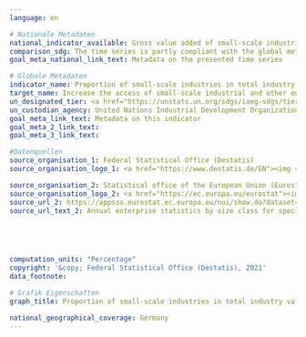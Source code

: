 ```yaml
---
language: en    

# Nationale Metadaten    
national_indicator_available: Gross value added of small-scale industries in manufacturing    
comparison_sdg: The time series is partly compliant with the global metadata.    
goal_meta_national_link_text: Metadata on the presented time series    

# Globale Metadaten    
indicator_name: Proportion of small-scale industries in total industry value added    
target_name: Increase the access of small-scale industrial and other enterprises, in particular in developing countries, to financial services, including affordable credit, and their integration into value chains and markets    
un_designated_tier: <a href="https://unstats.un.org/sdgs/iaeg-sdgs/tier-classification/" title="Click here for more information on the UN tier classification."  target="_blank">Tier II</a>    
un_custodian_agency: United Nations Industrial Development Organization (UNIDO)    
goal_meta_link_text: Metadata on this indicator    
goal_meta_2_link_text:     
goal_meta_3_link_text:         

#Datenquellen
source_organisation_1: Federal Statistical Office (Destatis)
source_organisation_logo_1: <a href="https://www.destatis.de/EN"><img src="https://g205sdgs.github.io/sdg-indicators/public/OrgImgEn/destatis.png" alt="Logo destatis" style="height:60px; width:148px" /></a>

source_organisation_2: Statistical office of the European Union (Eurostat)
source_organisation_logo_2: <a href="https://ec.europa.eu/eurostat"><img src="https://g205sdgs.github.io/sdg-indicators/public/OrgImgEn/eurostat.png" alt="Logo eurostat" style="height:60px; width:148px" /></a>
source_url_2: https://appsso.eurostat.ec.europa.eu/nui/show.do?dataset=sbs_sc_sca_r2&lang=en
source_url_text_2: Annual enterprise statistics by size class for special aggregates of activities (NACE Rev. 2) - Eurostat table [sbs_sc_sca_r2]




    
computation_units: "Percentage"    
copyright: '&copy; Federal Statistical Office (Destatis), 2021'    
data_footnote:     

# Grafik Eigenschaften    
graph_title: Proportion of small-scale industries in total industry value added    

national_geographical_coverage: Germany    
---
```


<span></span>